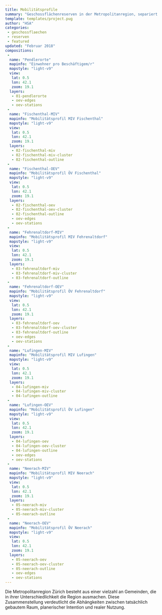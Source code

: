 ```yaml
---
title: Mobilitätsprofile
summary: "Geschossflächenreserven in der Metropolitanregion, separiert nach Zonenzugehörigkeit (Wohnen, Industrie und Mischzonen)"
template: templates/project.pug
author: "HSA"
categories:
 - geschossflaechen
 - reserven
 - featured
updated: "Februar 2018"
compositions:
 -
  name: "Pendlerorte"
  mapinfo: "Einwohner pro Beschäftigem/r"
  mapstyle: "light-v9"
  view:
   lat: 0.5
   lon: 42.1
   zoom: 19.1
  layers:
   - 01-pendlerorte
   - oev-edges
   - oev-stations
 -
  name: "Fischenthal-MIV"
  mapinfo: "Mobilitätsprofil MIV Fischenthal"
  mapstyle: "light-v9"
  view:
   lat: 0.5
   lon: 42.1
   zoom: 19.1
  layers:
   - 02-fischenthal-miv
   - 02-fischenthal-miv-cluster
   - 02-fischenthal-outline
 -
  name: "Fischenthal-OEV"
  mapinfo: "Mobilitätsprofil ÖV Fischenthal"
  mapstyle: "light-v9"
  view:
   lat: 0.5
   lon: 42.1
   zoom: 19.1
  layers:
   - 02-fischenthal-oev
   - 02-fischenthal-oev-cluster
   - 02-fischenthal-outline
   - oev-edges
   - oev-stations
 -
  name: "Fehrenaltdorf-MIV"
  mapinfo: "Mobilitätsprofil MIV Fehrenaltdorf"
  mapstyle: "light-v9"
  view:
   lat: 0.5
   lon: 42.1
   zoom: 19.1
  layers:
   - 03-fehrenaltdorf-miv
   - 03-fehrenaltdorf-miv-cluster
   - 03-fehrenaltdorf-outline
 -
  name: "Fehrenaltdorf-OEV"
  mapinfo: "Mobilitätsprofil ÖV Fehrenaltdorf"
  mapstyle: "light-v9"
  view:
   lat: 0.5
   lon: 42.1
   zoom: 19.1
  layers:
   - 03-fehrenaltdorf-oev
   - 03-fehrenaltdorf-oev-cluster
   - 03-fehrenaltdorf-outline
   - oev-edges
   - oev-stations
 -
  name: "Lufingen-MIV"
  mapinfo: "Mobilitätsprofil MIV Lufingen"
  mapstyle: "light-v9"
  view:
   lat: 0.5
   lon: 42.1
   zoom: 19.1
  layers:
   - 04-lufingen-miv
   - 04-lufingen-miv-cluster
   - 04-lufingen-outline
 -
  name: "Lufingen-OEV"
  mapinfo: "Mobilitätsprofil ÖV Lufingen"
  mapstyle: "light-v9"
  view:
   lat: 0.5
   lon: 42.1
   zoom: 19.1
  layers:
   - 04-lufingen-oev
   - 04-lufingen-oev-cluster
   - 04-lufingen-outline
   - oev-edges
   - oev-stations
 -
  name: "Neerach-MIV"
  mapinfo: "Mobilitätsprofil MIV Neerach"
  mapstyle: "light-v9"
  view:
   lat: 0.5
   lon: 42.1
   zoom: 19.1
  layers:
   - 05-neerach-miv
   - 05-neerach-miv-cluster
   - 05-neerach-outline
 -
  name: "Neerach-OEV"
  mapinfo: "Mobilitätsprofil ÖV Neerach"
  mapstyle: "light-v9"
  view:
   lat: 0.5
   lon: 42.1
   zoom: 19.1
  layers:
   - 05-neerach-oev
   - 05-neerach-oev-cluster
   - 05-neerach-outline
   - oev-edges
   - oev-stations
---
```


Die Metropolitanregion Zürich besteht aus einer vielzahl an Gemeinden, die in ihrer Unterschiedlichkeit die Region ausmachen. Diese Zusammenstellung verdeutlicht die Abhängkeiten zwischen tatsächlich gebautem Raum, planerischer Intention und realer Nutzung.
